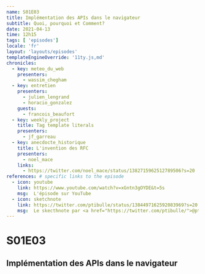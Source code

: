 ```yaml
---
name: S01E03
title: Implémentation des APIs dans le navigateur
subtitle: Quoi, pourquoi et Comment?
date: 2021-04-13
time: 12h15
tags: [ 'episodes']
locale: 'fr'
layout: 'layouts/episodes'
templateEngineOverride: '11ty.js,md'
chronicles:
  - key: meteo_du_web
    presenters: 
      - wassim_chegham
  - key: entretien
    presenters:
      - julien_lengrand
      - horacio_gonzalez
    guests:
      - francois_beaufort
  - key: weekly_project
    title: Tag template literals
    presenters: 
      - jf_garreau
  - key: anecdocte_historique
    title: L'invention des RFC
    presenters:
      - noel_mace
    links:
      - https://twitter.com/noel_mace/status/1382715962512789506?s=20
references: # specific links to the episode
  - icon: youtube
    link: https://www.youtube.com/watch?v=xGntn3gOYDE&t=5s
    msg:  L'épisode sur YouTube
  - icon: sketchnote
    link: https://twitter.com/ptibulle/status/1384497162592083969?s=20     
    msg:  Le skecthnote par <a href="https://twitter.com/ptibulle/">@ptibulle</a> 
---
```


# S01E03 

## Implémentation des APIs dans le navigateur